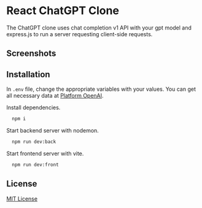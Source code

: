 # React ChatGPT Clone

The ChatGPT clone uses chat completion v1 API with your gpt model and express.js to run a server requesting client-side requests.

## Screenshots



## Installation

In `.env` file, change the appropriate variables with your values. You can get all necessary data at [Platform OpenAI](https://platform.openai.com/api-keys).

Install dependencies.

```bash
  npm i
```

Start backend server with nodemon.

```bash
  npm run dev:back
```

Start frontend server with vite.

```bash
  npm run dev:front
```

## License

[MIT License](LICENSE)
